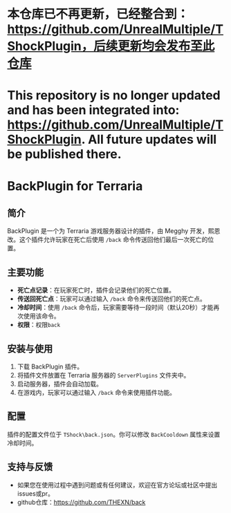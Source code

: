 # 本仓库已不再更新，已经整合到：https://github.com/UnrealMultiple/TShockPlugin，后续更新均会发布至此仓库
# This repository is no longer updated and has been integrated into: https://github.com/UnrealMultiple/TShockPlugin. All future updates will be published there.
# BackPlugin for Terraria

## 简介
BackPlugin 是一个为 Terraria 游戏服务器设计的插件，由 Megghy 开发，熙恩改。这个插件允许玩家在死亡后使用 `/back` 命令传送回他们最后一次死亡的位置。

## 主要功能
- **死亡点记录**：在玩家死亡时，插件会记录他们的死亡位置。
- **传送回死亡点**：玩家可以通过输入 `/back` 命令来传送回他们的死亡点。
- **冷却时间**：使用 `/back` 命令后，玩家需要等待一段时间（默认20秒）才能再次使用该命令。
- **权限**：权限`back`

## 安装与使用
1. 下载 BackPlugin 插件。
2. 将插件文件放置在 Terraria 服务器的 `ServerPlugins` 文件夹中。
3. 启动服务器，插件会自动加载。
4. 在游戏内，玩家可以通过输入 `/back` 命令来使用插件功能。

## 配置
插件的配置文件位于 `TShock\back.json`。你可以修改 `BackCooldown` 属性来设置冷却时间。

## 支持与反馈
- 如果您在使用过程中遇到问题或有任何建议，欢迎在官方论坛或社区中提出issues或pr。
- github仓库：https://github.com/THEXN/back
